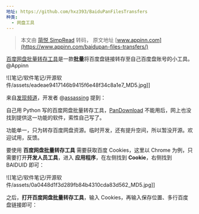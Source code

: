 ```yaml
---
地址: https://github.com/hxz393/BaiduPanFilesTransfers
种类:
  - 网盘工具
---
```

> 本文由 [简悦 SimpRead](http://ksria.com/simpread/) 转码， 原文地址 [www.appinn.com](https://www.appinn.com/baidupan-files-transfers/)

  
[百度网盘批量转存工具](https://www.appinn.com/baidupan-files-transfers/)是一款**批量**将百度盘链接转存至自己百度盘账号的小工具。@Appinn

![[笔记/软件笔记/开源软件/assets/eadeae9417146b9415f6e48f34c8a1e7_MD5.jpg]]

来自[发现频道](https://meta.appinn.net/t/topic/16995/)，开发者 @[assassing](https://meta.appinn.net/u/assassing) 提到：

自己用 Python 写的百度网盘批量转存工具，[PanDownload](https://www.appinn.com/pan-download-for-win/) 不能用后，网上也没找到提供这一功能的软件，索性自己写了。

功能单一，只为转存百度网盘资源。临时开发，还有提升空间，所以暂没开源。欢迎试用，反馈。

要使用 **百度网盘批量转存工具** 需要获取百度 Cookies，这里以 Chrome 为例，只需要打开**开发人员工具**，进入 **应用程序**，在左侧找到 **Cookie**，右侧找到 BAIDUID 即可：

![[笔记/软件笔记/开源软件/assets/0a0448d1f3d289fb84b4310cda83d562_MD5.jpg]]

之后，**打开百度网盘批量转存工具**，输入 Cookies，再输入保存位置、多行百度盘链接即可：